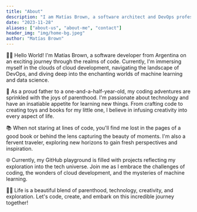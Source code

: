 ```yaml
---
title: "About"
description: "I am Matías Brown, a software architect and DevOps professional with experience in designing and implementing scalable software solutions."
date: "2023-11-28"
aliases: ["about-us", "about-me", "contact"]
header_img: "img/home-bg.jpeg"
author: "Matías Brown"
---
```


👨‍💻 Hello World! I'm Matías Brown, a software developer from Argentina on an exciting journey through the realms of code. Currently, I'm immersing myself in the clouds of cloud development, navigating the landscape of DevOps, and diving deep into the enchanting worlds of machine learning and data science.

🚀 As a proud father to a one-and-a-half-year-old, my coding adventures are sprinkled with the joys of parenthood. I'm passionate about technology and have an insatiable appetite for learning new things. From crafting code to creating toys and books for my little one, I believe in infusing creativity into every aspect of life.

📚 When not staring at lines of code, you'll find me lost in the pages of a good book or behind the lens capturing the beauty of moments. I'm also a fervent traveler, exploring new horizons to gain fresh perspectives and inspiration.

🌐 Currently, my GitHub playground is filled with projects reflecting my exploration into the tech universe. Join me as I embrace the challenges of coding, the wonders of cloud development, and the mysteries of machine learning.

👨‍👦 Life is a beautiful blend of parenthood, technology, creativity, and exploration. Let's code, create, and embark on this incredible journey together!
